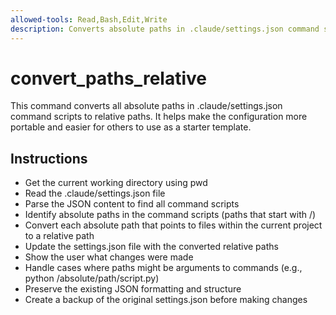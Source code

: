 ```yaml
---
allowed-tools: Read,Bash,Edit,Write
description: Converts absolute paths in .claude/settings.json command scripts to relative paths
---
```


# convert_paths_relative

This command converts all absolute paths in .claude/settings.json command scripts to relative paths. It helps make the configuration more portable and easier for others to use as a starter template.

## Instructions
- Get the current working directory using pwd
- Read the .claude/settings.json file
- Parse the JSON content to find all command scripts
- Identify absolute paths in the command scripts (paths that start with /)
- Convert each absolute path that points to files within the current project to a relative path
- Update the settings.json file with the converted relative paths
- Show the user what changes were made
- Handle cases where paths might be arguments to commands (e.g., python /absolute/path/script.py)
- Preserve the existing JSON formatting and structure
- Create a backup of the original settings.json before making changes